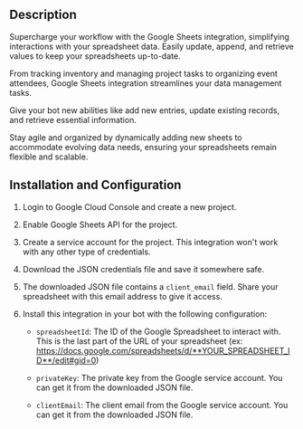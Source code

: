 ## Description

Supercharge your workflow with the Google Sheets integration, simplifying interactions with your spreadsheet data. Easily update, append, and retrieve values to keep your spreadsheets up-to-date.

From tracking inventory and managing project tasks to organizing event attendees, Google Sheets integration streamlines your data management tasks.

Give your bot new abilities like add new entries, update existing records, and retrieve essential information.

Stay agile and organized by dynamically adding new sheets to accommodate evolving data needs, ensuring your spreadsheets remain flexible and scalable.

## Installation and Configuration

1. Login to Google Cloud Console and create a new project.
1. Enable Google Sheets API for the project.
1. Create a service account for the project. This integration won't work with any other type of credentials.
1. Download the JSON credentials file and save it somewhere safe.
1. The downloaded JSON file contains a `client_email` field. Share your spreadsheet with this email address to give it access.
1. Install this integration in your bot with the following configuration:

   - `spreadsheetId`: The ID of the Google Spreadsheet to interact with. This is the last part of the URL of your spreadsheet (ex: https://docs.google.com/spreadsheets/d/**YOUR_SPREADSHEET_ID**/edit#gid=0)

   - `privateKey`: The private key from the Google service account. You can get it from the downloaded JSON file.

   - `clientEmail`: The client email from the Google service account. You can get it from the downloaded JSON file.
